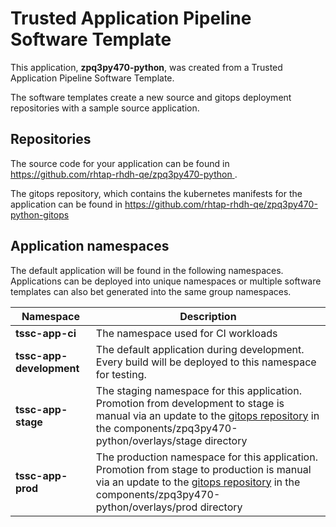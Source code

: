 # Trusted Application Pipeline Software Template

This application, **zpq3py470-python**, was created from a Trusted Application Pipeline Software Template.

The software templates create a new source and gitops deployment repositories with a sample source application. 

## Repositories

The source code for your application can be found in [https://github.com/rhtap-rhdh-qe/zpq3py470-python ](https://github.com/rhtap-rhdh-qe/zpq3py470-python ).
 
The gitops repository, which contains the kubernetes manifests for the application can be found in 
[https://github.com/rhtap-rhdh-qe/zpq3py470-python-gitops ](https://github.com/rhtap-rhdh-qe/zpq3py470-python-gitops ) 

## Application namespaces 

The default application will be found in the following namespaces. Applications can be deployed into unique namespaces or multiple software templates can also bet generated into the same group namespaces.  

|  Namespace   |  Description   |  
| -------- | -------- |
| **tssc-app-ci** | The namespace used for CI workloads |
| **tssc-app-development** | The default application during development. Every build will be deployed to this namespace for testing. |
| **tssc-app-stage** | The staging namespace for this application. Promotion from development to stage is manual via an update to the [gitops repository](https://github.com/rhtap-rhdh-qe/zpq3py470-python-gitops ) in the components/zpq3py470-python/overlays/stage directory |
| **tssc-app-prod** | The production namespace for this application. Promotion from stage to production is manual via an update to the [gitops repository](https://github.com/rhtap-rhdh-qe/zpq3py470-python-gitops ) in the components/zpq3py470-python/overlays/prod directory |